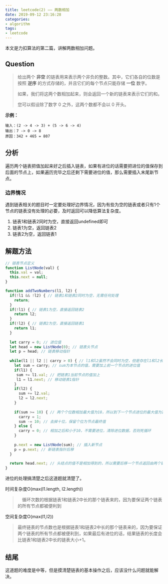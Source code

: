 ```yaml
---
title: leetcode(2) —— 两数相加
date: 2019-09-12 23:16:28
categories:
- algorithm
tags:
- leetcode
---
```


本文是力扣算法的第二篇，讲解两数相加问题。

## Question

> 给出两个 **非空** 的链表用来表示两个非负的整数。其中，它们各自的位数是按照 **逆序** 的方式存储的，并且它们的每个节点只能存储 **一位** 数字。
>
> 如果，我们将这两个数相加起来，则会返回一个新的链表来表示它们的和。
>
> 您可以假设除了数字 0 之外，这两个数都不会以 0 开头。

**示例：**

```text
输入：(2 -> 4 -> 3) + (5 -> 6 -> 4)
输出：7 -> 0 -> 8
原因：342 + 465 = 807
```

## 分析

遍历两个链表把值加起来好之后插入链表，如果有进位的话需要把进位的值保存到后面的节点上，如果遍历完毕之后还剩下需要进位的值，那么需要插入末尾新节点。

### 边界情况

遇到链表相关的题目时一定要处理好边界情况，因为有些为空的链表或者只有1个节点的链表没有处理的必要，及时返回可以降低算法复杂度。

1. 链表1和链表2同时为空，直接返回undefined即可
2. 链表1为空，返回链表2
3. 链表2为空，返回链表1

## 解题方法

```javascript
// 链表节点定义
function ListNode(val) {
  this.val = val;
  this.next = null;
}

function addTwoNumbers(l1, l2) {
  if(!l1 && !l2) { // 链表1和链表2同时为空，无需任何处理
    return;
  }
  if(!l1) { // 链表1为空，直接返回链表2
    return l2;
  }
  if(!l2) { // 链表2为空，直接返回链表1
    return l1;
  }
  
  let carry = 0; // 进位值
  let head = new ListNode(0); // 链表头节点
  let p = head; // 链表移动指针
  
  while(l1 || l2 || carry > 0) { // l1和l2虽然不会同时为空，但是存在l1和l2长度不一致的情况， 这种也需要处理
    let sum = carry; // sum为本节点的值，需要加上前一个节点的进位值
    if(l1) {
     sum += l1.val; // 把链表1当前节点的值加上
     l1 = l1.next; // 移动链表1指针
    }
    if(l2) {
      sum += l2.val;
      l2 = l2.next;
    }
    
    if(sum >= 10) { // 两个个位数相加最大值为18，所以到下一个节点进位的最大值为1
      carry = 1;
      sum -= 10; // 去掉十位，保留个位为节点最终值
    } else {
      carry = 0; // 相加之后和小于10，不需要进位，清除进位数据，否则死循环
    }
    
    p.next = new ListNode(sum); // 插入新节点
    p = p.next; // 新链表指针后移
  }
  
  return head.next; // 头结点的值不是相加得到的，所以需要后移一个节点返回由两个链表加起来的结果
}
```

进位的处理搞清楚之后这道题就清楚了。

时间复杂度O(max(l1.length, l2.length))

> 　循环次数的根据链表1和链表2中长的那个链表来的，因为要保证两个链表的所有节点都被便利到

空间复杂度O(max(l1,l2))

> 最终链表的节点数也是根据链表1和链表2中长的那个链表来的，因为要保证两个链表的所有节点都被便利到，如果最后有进位的话，结果链表的长度会比链表1和链表2中长的链表大小+1。

## 结尾

这道题的难度是中等，但是摸清楚链表的基本操作之后，应该没什么问题就能解决。